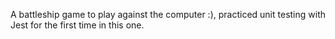 A battleship game to play against the computer :), practiced unit testing with Jest for the first time in this one.